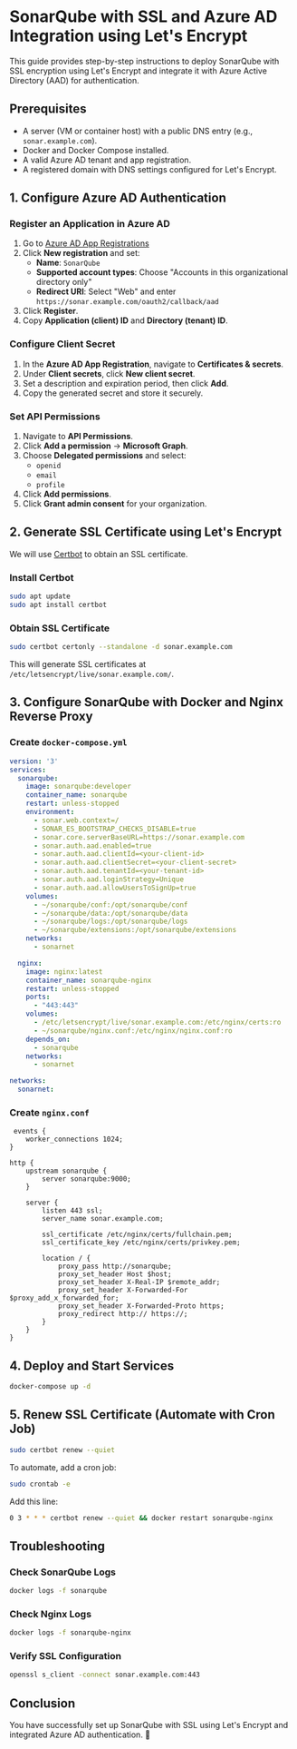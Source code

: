 # SonarQube with SSL and Azure AD Integration using Let's Encrypt

This guide provides step-by-step instructions to deploy SonarQube with SSL encryption using Let's Encrypt and integrate it with Azure Active Directory (AAD) for authentication.

## Prerequisites
- A server (VM or container host) with a public DNS entry (e.g., `sonar.example.com`).
- Docker and Docker Compose installed.
- A valid Azure AD tenant and app registration.
- A registered domain with DNS settings configured for Let's Encrypt.

## 1. Configure Azure AD Authentication

### Register an Application in Azure AD
1. Go to [Azure AD App Registrations](https://portal.azure.com/)
2. Click **New registration** and set:
   - **Name**: `SonarQube`
   - **Supported account types**: Choose "Accounts in this organizational directory only"
   - **Redirect URI**: Select "Web" and enter `https://sonar.example.com/oauth2/callback/aad`
3. Click **Register**.
4. Copy **Application (client) ID** and **Directory (tenant) ID**.

### Configure Client Secret
1. In the **Azure AD App Registration**, navigate to **Certificates & secrets**.
2. Under **Client secrets**, click **New client secret**.
3. Set a description and expiration period, then click **Add**.
4. Copy the generated secret and store it securely.

### Set API Permissions
1. Navigate to **API Permissions**.
2. Click **Add a permission** → **Microsoft Graph**.
3. Choose **Delegated permissions** and select:
   - `openid`
   - `email`
   - `profile`
4. Click **Add permissions**.
5. Click **Grant admin consent** for your organization.

## 2. Generate SSL Certificate using Let's Encrypt

We will use [Certbot](https://certbot.eff.org/) to obtain an SSL certificate.

### Install Certbot
```sh
sudo apt update
sudo apt install certbot
```

### Obtain SSL Certificate
```sh
sudo certbot certonly --standalone -d sonar.example.com
```
This will generate SSL certificates at `/etc/letsencrypt/live/sonar.example.com/`.

## 3. Configure SonarQube with Docker and Nginx Reverse Proxy

### Create `docker-compose.yml`
```yaml
version: '3'
services:
  sonarqube:
    image: sonarqube:developer
    container_name: sonarqube
    restart: unless-stopped
    environment:
      - sonar.web.context=/
      - SONAR_ES_BOOTSTRAP_CHECKS_DISABLE=true
      - sonar.core.serverBaseURL=https://sonar.example.com
      - sonar.auth.aad.enabled=true
      - sonar.auth.aad.clientId=<your-client-id>
      - sonar.auth.aad.clientSecret=<your-client-secret>
      - sonar.auth.aad.tenantId=<your-tenant-id>
      - sonar.auth.aad.loginStrategy=Unique
      - sonar.auth.aad.allowUsersToSignUp=true
    volumes:
      - ~/sonarqube/conf:/opt/sonarqube/conf
      - ~/sonarqube/data:/opt/sonarqube/data
      - ~/sonarqube/logs:/opt/sonarqube/logs
      - ~/sonarqube/extensions:/opt/sonarqube/extensions
    networks:
      - sonarnet

  nginx:
    image: nginx:latest
    container_name: sonarqube-nginx
    restart: unless-stopped
    ports:
      - "443:443"
    volumes:
      - /etc/letsencrypt/live/sonar.example.com:/etc/nginx/certs:ro
      - ~/sonarqube/nginx.conf:/etc/nginx/nginx.conf:ro
    depends_on:
      - sonarqube
    networks:
      - sonarnet

networks:
  sonarnet:
```

### Create `nginx.conf`
```nginx
 events {
    worker_connections 1024;
}

http {
    upstream sonarqube {
        server sonarqube:9000;
    }

    server {
        listen 443 ssl;
        server_name sonar.example.com;

        ssl_certificate /etc/nginx/certs/fullchain.pem;
        ssl_certificate_key /etc/nginx/certs/privkey.pem;

        location / {
            proxy_pass http://sonarqube;
            proxy_set_header Host $host;
            proxy_set_header X-Real-IP $remote_addr;
            proxy_set_header X-Forwarded-For $proxy_add_x_forwarded_for;
            proxy_set_header X-Forwarded-Proto https;
            proxy_redirect http:// https://;
        }
    }
}
```

## 4. Deploy and Start Services

```sh
docker-compose up -d
```

## 5. Renew SSL Certificate (Automate with Cron Job)

```sh
sudo certbot renew --quiet
```
To automate, add a cron job:
```sh
sudo crontab -e
```
Add this line:
```sh
0 3 * * * certbot renew --quiet && docker restart sonarqube-nginx
```

## Troubleshooting

### Check SonarQube Logs
```sh
docker logs -f sonarqube
```

### Check Nginx Logs
```sh
docker logs -f sonarqube-nginx
```

### Verify SSL Configuration
```sh
openssl s_client -connect sonar.example.com:443
```

## Conclusion
You have successfully set up SonarQube with SSL using Let's Encrypt and integrated Azure AD authentication. 🎉

